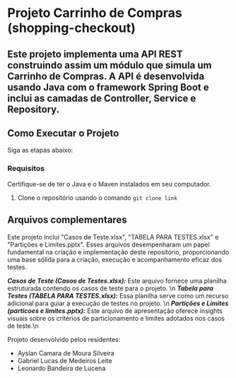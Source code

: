# Projeto Carrinho de Compras (shopping-checkout)

## Este projeto implementa uma API REST construindo assim um módulo que simula um Carrinho de Compras. A API é desenvolvida usando Java com o framework Spring Boot e inclui as camadas de Controller, Service e Repository.



## Como Executar o Projeto
Siga as etapas abaixo:

### Requisitos
Certifique-se de ter o Java e o Maven instalados em seu computador.

1. Clone o repositório usando o comando ```git clone link```

## Arquivos complementares
Este projeto inclui "Casos de Teste.xlsx", "TABELA PARA TESTES.xlsx" e "Partições e Limites.pptx". Esses arquivos desempenharam um papel fundamental na criação e implementação deste repositório, proporcionando uma base sólida para a criação, execução e acompanhamento eficaz dos testes.

__*Casos de Teste (Casos de Testes.xlsx):*__ Este arquivo fornece uma planilha estruturada contendo os casos de teste para o projeto. \n
__*Tabela para Testes (TABELA PARA TESTES.xlsx):*__ Essa planilha serve como um recurso adicional para guiar a execução de testes no projeto. \n
__*Partições e Limites (particoes e limites.pptx):*__ Este arquivo de apresentação oferece insights visuais sobre os critérios de particionamento e limites adotados nos casos de teste.\n

Projeto desenvolvido pelos residentes:
* Ayslan Camara de Moura Silveira
* Gabriel Lucas de Medeiros Leite
* Leonardo Bandeira de Lucena
